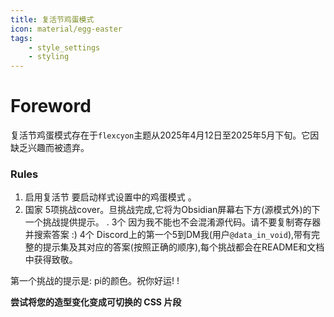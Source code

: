 ```yaml
---
title: 复活节鸡蛋模式
icon: material/egg-easter
tags:
    - style_settings
    - styling
---
```


# Foreword
复活节鸡蛋模式存在于`flexcyon`主题从2025年4月12日至2025年5月下旬。它因缺乏兴趣而被遗弃。

### Rules
1. 启用复活节 要启动样式设置中的鸡蛋模式 。
2. 国家 5项挑战cover。旦挑战完成,它将为Obsidian屏幕右下方(源模式外)的下一个挑战提供提示。
.
3个 因为我不能也不会混淆源代码。请不要复制寄存器并搜索答案 :)
4个 Discord上的第一个5到DM我(用户`@data_in_void`),带有完整的提示集及其对应的答案(按照正确的顺序),每个挑战都会在README和文档中获得致敬。

第一个挑战的提示是: pi的颜色。祝你好运!
!

**尝试将您的造型变化变成可切换的 CSS 片段**